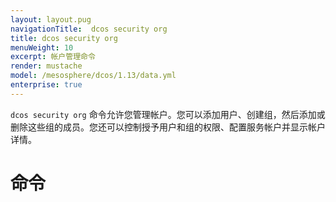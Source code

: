 ```yaml
---
layout: layout.pug
navigationTitle:  dcos security org
title: dcos security org
menuWeight: 10
excerpt: 帐户管理命令
render: mustache
model: /mesosphere/dcos/1.13/data.yml
enterprise: true
---
```

`dcos security org` 命令允许您管理帐户。您可以添加用户、创建组，然后添加或删除这些组的成员。您还可以控制授予用户和组的权限、配置服务帐户并显示帐户详情。


# 命令


